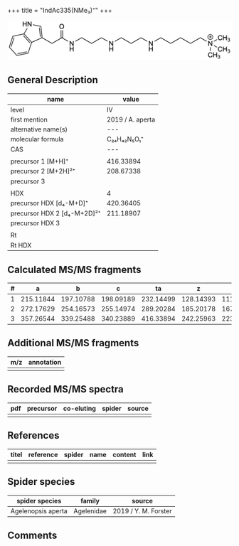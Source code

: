 +++
title = "IndAc335(NMe₃)⁺"
+++

![](/img/IndAc335(NMe3).png)

## General Description

| name                        | value            |
|-----------------------------|------------------|
| level                       | IV               |
| first mention               | 2019 / A. aperta |
| alternative name(s)         | ---              |
| molecular formula           | C₂₄H₄₂N₅O₁⁺      |
| CAS                         | ---              |
|                             |                  |
| precursor 1 [M+H]⁺          | 416.33894        |
| precursor 2 [M+2H]²⁺        | 208.67338        |
| precursor 3                 |                  |
|                             |                  |
| HDX                         | 4                |
| precursor HDX   [d₄-M+D]⁺   | 420.36405        |
| precursor HDX 2 [d₄-M+2D]²⁺ | 211.18907        |
| precursor HDX 3             |                  |
|                             |                  |
| Rt                          |                  |
| Rt HDX                      |                  |

## Calculated MS/MS fragments

| # | a         | b         | c         | ta        | z         | y         | tz        |
|---|-----------|-----------|-----------|-----------|-----------|-----------|-----------|
| 1 | 215.11844 | 197.10788 | 198.09189 | 232.14499 | 128.14393 | 111.11738 | 146.17830 |
| 2 | 272.17629 | 254.16573 | 255.14974 | 289.20284 | 185.20178 | 167.16740 | 203.23615 |
| 3 | 357.26544 | 339.25488 | 340.23889 | 416.33894 | 242.25963 | 223.21743 | 260.29400 |

## Additional MS/MS fragments

| m/z       | annotation |
|-----------|------------|
|           |            |

## Recorded MS/MS spectra

| pdf | precursor | co-eluting | spider    | source                              |
|-----|-----------|------------|-----------|-------------------------------------|
|     |           |            |           |                                     |

## References

| titel     | reference   | spider    | name   | content  | link |
|-----------|-------------|-----------|--------|----------|-----|
|           |             |           |        |          |     |

## Spider species

| spider species     | family     | source               |
|--------------------|------------|----------------------|
| Agelenopsis aperta | Agelenidae | 2019 / Y. M. Forster |

## Comments